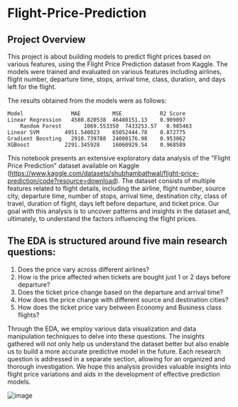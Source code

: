 # Flight-Price-Prediction

## Project Overview
This project is about building models to predict flight prices based on various features, using the Flight Price Prediction dataset from Kaggle. The models were trained and evaluated on various features including airlines, flight number, departure time, stops, arrival time, class, duration, and days left for the flight.

The results obtained from the models were as follows:

	Model            	MAE	         MSE	        R2 Score
	Linear Regression	4580.820538	 46480151.13	0.909097
        Random Forest	    1069.553350	 7433253.57	  0.985463
	Linear SVM	      4951.540023	 65052444.78	0.872775
	Gradient Boosting	2910.739788	 24000176.98	0.953062
	XGBoost	          2291.345928	 16060929.54	0.968589


This notebook presents an extensive exploratory data analysis of the "Flight Price Prediction" dataset available on Kaggle (https://www.kaggle.com/datasets/shubhambathwal/flight-price-prediction/code?resource=download).
The dataset consists of multiple features related to flight details, including the airline, flight number, source city, departure time, number of stops, arrival time, destination city, class of travel, duration of flight, days left before departure, and ticket price.
Our goal with this analysis is to uncover patterns and insights in the dataset and, ultimately, to understand the factors influencing the flight prices.

## The EDA is structured around five main research questions:

1. Does the price vary across different airlines?
2. How is the price affected when tickets are bought just 1 or 2 days before departure?
3. Does the ticket price change based on the departure and arrival time?
4. How does the price change with different source and destination cities?
5. How does the ticket price vary between Economy and Business class flights?

Through the EDA, we employ various data visualization and data manipulation techniques to delve into these questions. The insights gathered will not only help us understand the dataset better but also enable us to build a more accurate predictive model in the future.
Each research question is addressed in a separate section, allowing for an organized and thorough investigation. We hope this analysis provides valuable insights into flight price variations and aids in the development of effective prediction models.

![image](https://github.com/Thebtiboutheina/Flight-Price-Prediction/assets/58167996/712a5bf2-c627-4989-8ca7-562300ebbf56)
